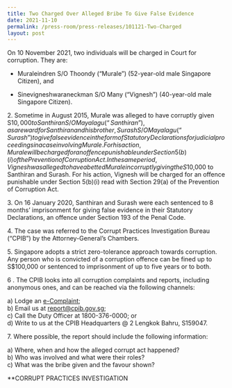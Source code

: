 ```yaml
---
title: Two Charged Over Alleged Bribe To Give False Evidence
date: 2021-11-10
permalink: /press-room/press-releases/101121-Two-Charged
layout: post
---
```

On 10 November 2021, two individuals will be charged in Court for corruption. They are:

* Muraleindren S/O Thoondy (“Murale”) (52-year-old male Singapore Citizen), and

* Sinevigneshwaraneckman S/O Many (“Vignesh”) (40-year-old male Singapore Citizen).

2\.	Sometime in August 2015, Murale was alleged to have corruptly given S$10,000 to Santhiran S/O Mayalagu (“Santhiran”), as a reward for Santhiran and his brother, Surash S/O Mayalagu (“Surash”) to give false evidence in the form of Statutory Declarations for judicial proceedings in a case involving Murale. For his action, Murale will be charged for an offence punishable under Section 5(b)(i) of the Prevention of Corruption Act. In the same period, Vignesh was alleged to have abetted Murale in corruptly giving the S$10,000 to Santhiran and Surash. For his action, Vignesh will be charged for an offence punishable under Section 5(b)(i) read with Section 29(a) of the Prevention of Corruption Act. 

3\.	On 16 January 2020, Santhiran and Surash were each sentenced to 8 months’ imprisonment for giving false evidence in their Statutory Declarations, an offence under Section 193 of the Penal Code.

4\.	The case was referred to the Corrupt Practices Investigation Bureau (“CPIB”) by the Attorney-General’s Chambers.

5\.	 Singapore adopts a strict zero-tolerance approach towards corruption. Any person who is convicted of a corruption offence can be fined up to S$100,000 or sentenced to imprisonment of up to five years or to both.

6 \.        The CPIB looks into all corruption complaints and reports, including anonymous ones, and can be reached via the following channels:

a) Lodge an [e-Complaint](/e-services/e-complaint-for-corrupt-conduct);<br>
b) Email us at <a href="mailto:report@cpib.gov.sg" class="spamspan">report@cpib.gov.sg</a>;<br>
c) Call the Duty Officer at 1800-376-0000; or<br>
d) Write to us at the CPIB Headquarters @ 2 Lengkok Bahru, S159047.

7\.        Where possible, the report should include the following information:

a) Where, when and how the alleged corrupt act happened?<br>
b) Who was involved and what were their roles?<br>
c) What was the bribe given and the favour shown?

**CORRUPT PRACTICES INVESTIGATION 
